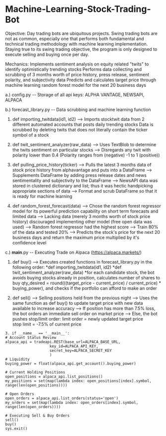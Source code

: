 # Machine-Learning-Stock-Trading-Bot
Objective: 
Day trading bots are ubiquitous projects. 
Swing trading bots are not as common, especially one that performs both fundamental and technical trading methodology with machine learning implementation. Staying true to its swing trading objective, the program is only designed to execute selling and buying once per day. 

Mechanics: 
Implements sentiment analysis on equity related "twits" to identify optimistically trending stocks
Performs data collecting and scrubbing of 3 months worth of price history, press release, sentiment polarity, and subjectivity data
Predicts and calculates target price through machine learning random forest model for the next 20 business days  

a.) config.py -- Storage of all api keys: ALPHA VANTAGE, NEWSAPI, ALPACA

b.) forecast_library.py -- Data scrubbing and machine learning function
  
  1. def importing_twitdata(id1, id2) 
      --> Imports stocktwit data from 2 different automated accounts that posts daily trending stocks 
          Data is scrubbed by deleting twits that does not literally contain the ticker symbol of a stock
  
  2. def twit_sentiment_analyzer(raw_data) 
      --> Uses TextBlob to determine the twits sentiment on particular stocks
      --> Disregards any twit with polarity lower than 0.4 (Polarity ranges from (negative) -1 to 1 (positive))
      
  3. def pulling_price_history(ticker)
      --> Pulls the latest 3 months data of stock price history from alphavantage and puts into a DataFrame
      --> Supplements DataFrame by adding press release dates and news sentimentality and subjectivity to the DataFrame 
      --> NewsAPI data was stored in clustered dictionary and list; thus it was hectic handpicking appropriate sections of data
      --> Format and scrub DataFrame so that it is ready for machine learning
   
  4. def random_forest_forecast(data)
      --> Chose the random forest regressor model for its powerful prediction capability on short term forecasts and limited data
      --> Lacking data (merely 3 months worth of stock price history) discouraged implementing other model (free open data was used)
      --> Random forest regressor had the highest score
      --> Train 80% of the data and tested 20%
      --> Predicts the stock's price for the next 20 business days and return the maximum price multiplied by it's confidence level
         
c.) __main__.py -- Executing Trade on Alpaca (https://alpaca.markets/)
   
   1. def buy()
      --> Executes created functions in forecast_library.py in the following order:
          *def importing_twitdata(id1, id2) 
          *def twit_sentiment_analyzer(raw_data)
          *for each candidate stock, the bot avoids buying stocks already in position, calculates number of shares to buy
          qty_desired = round(((target_price - current_price) / current_price) * buying_power), and checks if the portfolio
          can afford to make an order
          
   2. def sell()
       --> Selling positions held from the previous night
       --> Uses the same function as def buy() to update target price with new data available to increase accuracy
       --> If position has more than 7.5% loss, the bot orders an immediate sell order on market price
       --> Else, the bot pushes stop/limit order: 
            limit order = newly updated target price  
            stop limit = -7.5% of current price

    3. if __name__ == '__main__':
    # Account Status Review
    alpaca_api = tradeapi.REST(base_url=ALPACA_BASE_URL,
                        key_id=ALPACA_API_KEY,
                        secret_key=ALPACA_SECRET_KEY
                        )
    # Liquidity
    buying_power = float(alpaca_api.get_account().buying_power)

    # Current Holding Positions
    open_positions = alpaca_api.list_positions()
    my_positions = set(map(lambda index: open_positions[index].symbol, range(len(open_positions))))

    # Open Orders
    open_orders = alpaca_api.list_orders(status='open')
    my_orders = set(map(lambda index: open_orders[index].symbol, range(len(open_orders))))

    # Executing Sell & Buy Orders
    sell()
    buy()
    sys.exit()
